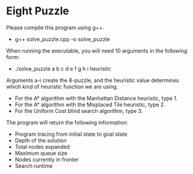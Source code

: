 # Eight Puzzle

Please compile this program using g++. 
- g++ solve_puzzle.cpp -o solve_puzzle

When running the executable, you will need 10 arguments in the following form:
- ./solve_puzzle a b c d e f g h i heuristic

Arguments a-i create the 8-puzzle, and the heuristic value determines which kind of heuristic function we are using.
- For the A* algorithm with the Manhattan Distance heuristic, type 1.
- For the A* algorithm with the Misplaced Tile heuristic, type 2.
- For the Uniform Cost blind search algorithm, type 3.

The program will return the following information:
- Program tracing from initial state to goal state
- Depth of the solution
- Total nodes expanded
- Maximum queue size
- Nodes currently in fronter
- Search runtime
